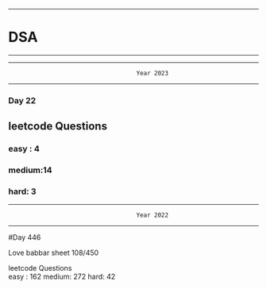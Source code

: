 ******************************************************************************************
# DSA
******************************************************************************************


******************************************************************************************
                                        Year 2023
******************************************************************************************
### Day 22

## leetcode Questions   
### easy : 4
### medium:14
### hard: 3









******************************************************************************************
                                        Year 2022
******************************************************************************************
#Day 446

Love babbar sheet
    108/450
    
leetcode Questions   
easy : 162
medium: 272
hard: 42

 
